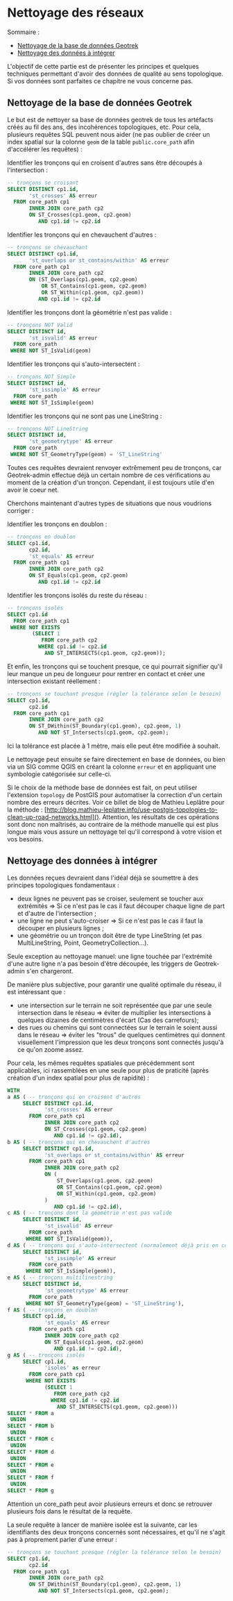 # Nettoyage des réseaux

Sommaire :
  - [Nettoyage de la base de données Geotrek](#nettoyage-de-la-base-de-données-geotrek)
  - [Nettoyage des données à intégrer](#nettoyage-des-données-à-intégrer)


L'objectif de cette partie est de présenter les principes et quelques techniques permettant d'avoir des données de qualité au sens topologique. Si vos données sont parfaites ce chapitre ne vous concerne pas.


## Nettoyage de la base de données Geotrek

Le but est de nettoyer sa base de données geotrek de tous les artéfacts créés au fil des ans, des incohérences topologiques, etc. Pour cela, plusieurs requêtes SQL peuvent nous aider (ne pas oublier de créer un index spatial sur la colonne `geom` de la table `public.core_path` afin d'accélérer les requêtes) :

Identifier les tronçons qui en croisent d'autres sans être découpés à l'intersection :
``` sql
-- tronçons se croisant
SELECT DISTINCT cp1.id,
       'st_crosses' AS erreur
  FROM core_path cp1
       INNER JOIN core_path cp2
       ON ST_Crosses(cp1.geom, cp2.geom)
          AND cp1.id != cp2.id
```

Identifier les tronçons qui en chevauchent d'autres :
``` sql
-- tronçons se chevauchant
SELECT DISTINCT cp1.id,
       'st_overlaps or st_contains/within' AS erreur
  FROM core_path cp1
       INNER JOIN core_path cp2
       ON (ST_Overlaps(cp1.geom, cp2.geom)
           OR ST_Contains(cp1.geom, cp2.geom)
           OR ST_Within(cp1.geom, cp2.geom))
          AND cp1.id != cp2.id
```

Identifier les tronçons dont la géométrie n'est pas valide :
``` sql
-- tronçons NOT Valid
SELECT DISTINCT id,
       'st_isvalid' AS erreur
  FROM core_path
 WHERE NOT ST_IsValid(geom)
```

Identifier les tronçons qui s'auto-intersectent :
``` sql
-- tronçons NOT Simple
SELECT DISTINCT id,
       'st_issimple' AS erreur
  FROM core_path
 WHERE NOT ST_IsSimple(geom)
```

Identifier les tronçons qui ne sont pas une LineString :
``` sql
-- tronçons NOT LineString
SELECT DISTINCT id,
       'st_geometrytype' AS erreur
  FROM core_path
 WHERE NOT ST_GeometryType(geom) = 'ST_LineString'
```


Toutes ces requêtes devraient renvoyer extrêmement peu de tronçons, car Geotrek-admin effectue déjà un certain nombre de ces vérifications au moment de la création d'un tronçon. Cependant, il est toujours utile d'en avoir le coeur net.

Cherchons maintenant d'autres types de situations que nous voudrions corriger :

Identifier les tronçons en doublon :
``` sql
-- tronçons en doublon
SELECT cp1.id,
       cp2.id,
       'st_equals' AS erreur
  FROM core_path cp1
       INNER JOIN core_path cp2
       ON ST_Equals(cp1.geom, cp2.geom)
          AND cp1.id != cp2.id
```

Identifier les tronçons isolés du reste du réseau :
``` sql
-- tronçons isolés
SELECT cp1.id
  FROM core_path cp1
 WHERE NOT EXISTS
        (SELECT 1
           FROM core_path cp2
          WHERE cp1.id != cp2.id
            AND ST_INTERSECTS(cp1.geom, cp2.geom));
```


Et enfin, les tronçons qui se touchent presque, ce qui pourrait signifier qu'il leur manque un peu de longueur pour rentrer en contact et créer une intersection existant réellement :
``` sql
-- tronçons se touchant presque (régler la tolérance selon le besoin)
SELECT cp1.id,
       cp2.id
  FROM core_path cp1
       INNER JOIN core_path cp2
       ON ST_DWithin(ST_Boundary(cp1.geom), cp2.geom, 1)
          AND NOT ST_Intersects(cp1.geom, cp2.geom);
```
Ici la tolérance est placée à 1 mètre, mais elle peut être modifiée à souhait.

Le nettoyage peut ensuite se faire directement en base de données, ou bien via un SIG comme QGIS en créant la colonne `erreur` et en appliquant une symbologie catégorisée sur celle-ci.

Si le choix de la méthode base de données est fait, on peut utiliser l'extension `topology` de PostGIS pour automatiser la correction d'un certain nombre des erreurs décrites. Voir ce billet de blog de Mathieu Leplâtre pour la méthode : [http://blog.mathieu-leplatre.info/use-postgis-topologies-to-clean-up-road-networks.html]().
Attention, les résultats de ces opérations sont donc non maîtrisés, au contraire de la méthode manuelle qui est plus longue mais vous assure un nettoyage tel qu'il correspond à votre vision et vos besoins.


## Nettoyage des données à intégrer

Les données reçues devraient dans l'idéal déjà se soumettre à des principes topologiques fondamentaux :
- deux lignes ne peuvent pas se croiser, seulement se toucher aux extrémités => Si ce n'est pas le cas il faut découper chaque ligne de part et d'autre de l'intersection ;
- une ligne ne peut s'auto-croiser => Si ce n'est pas le cas il faut la découper en plusieurs lignes ;
- une géométrie ou un tronçon doit être de type LineString (et pas MultiLineString, Point, GeometryCollection...).

Seule exception au nettoyage manuel: une ligne touchée par l'extrémité d'une autre ligne n'a pas besoin d'être découpée, les triggers de Geotrek-admin s'en chargeront.

De manière plus subjective, pour garantir une qualité optimale du réseau, il est intéressant que :
- une intersection sur le terrain ne soit représentée que par une seule intersection dans le réseau => éviter de multiplier les intersections à quelques dizaines de centimètres d'écart (Cas des carrefours);
- des rues ou chemins qui sont connectées sur le terrain le soient aussi dans le réseau => éviter les "trous" de quelques centimètres qui donnent visuellement l'impression que les deux tronçons sont connectés jusqu'à ce qu'on zoome assez.

Pour cela, les mêmes requêtes spatiales que précédemment sont applicables, ici rassemblées en une seule pour plus de praticité (après création d'un index spatial pour plus de rapidité) :

``` sql
WITH
a AS ( -- tronçons qui en croisent d'autres
     SELECT DISTINCT cp1.id,
            'st_crosses' AS erreur
       FROM core_path cp1
            INNER JOIN core_path cp2
            ON ST_Crosses(cp1.geom, cp2.geom)
               AND cp1.id != cp2.id),
b AS ( -- tronçons qui en chevauchent d'autres
     SELECT DISTINCT cp1.id,
            'st_overlaps or st_contains/within' AS erreur
       FROM core_path cp1
            INNER JOIN core_path cp2
            ON (
				ST_Overlaps(cp1.geom, cp2.geom)
                OR ST_Contains(cp1.geom, cp2.geom)
                OR ST_Within(cp1.geom, cp2.geom)
			)
               AND cp1.id != cp2.id),
c AS ( -- tronçons dont la géométrie n'est pas valide
     SELECT DISTINCT id,
            'st_isvalid' AS erreur
       FROM core_path
      WHERE NOT ST_IsValid(geom)),
d AS ( -- tronçons qui s'auto-intersectent (normalement déjà pris en compte par st_isvalid)
     SELECT DISTINCT id,
            'st_issimple' AS erreur
       FROM core_path
      WHERE NOT ST_IsSimple(geom)),
e AS ( -- tronçons multilinestring
     SELECT DISTINCT id,
            'st_geometrytype' AS erreur
       FROM core_path
      WHERE NOT ST_GeometryType(geom) = 'ST_LineString'),
f AS ( -- tronçons en doublon
     SELECT cp1.id,
            'st_equals' AS erreur
       FROM core_path cp1
            INNER JOIN core_path cp2
            ON ST_Equals(cp1.geom, cp2.geom)
               AND cp1.id != cp2.id),
g AS ( -- tronçons isolés
     SELECT cp1.id,
            'isoles' as erreur
       FROM core_path cp1
      WHERE NOT EXISTS
            (SELECT 1
               FROM core_path cp2
              WHERE cp1.id != cp2.id
                AND ST_INTERSECTS(cp1.geom, cp2.geom)))
SELECT * FROM a
 UNION
SELECT * FROM b
 UNION
SELECT * FROM c
 UNION
SELECT * FROM d
 UNION
SELECT * FROM e
 UNION
SELECT * FROM f
 UNION
SELECT * FROM g
```
Attention un core_path peut avoir plusieurs erreurs et donc se retrouver plusieurs fois dans le résultat de la requête.

La seule requête à lancer de manière isolée est la suivante, car les identifiants des deux tronçons concernés sont nécessaires, et qu'il ne s'agit pas à proprement parler d'une erreur :
``` sql
-- tronçons se touchant presque (régler la tolérance selon le besoin)
SELECT cp1.id,
       cp2.id
  FROM core_path cp1
       INNER JOIN core_path cp2
       ON ST_DWithin(ST_Boundary(cp1.geom), cp2.geom, 1)
          AND NOT ST_Intersects(cp1.geom, cp2.geom);
```
